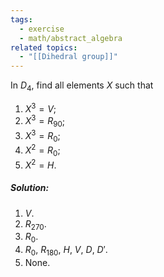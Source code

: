 ```yaml
---
tags:
  - exercise
  - math/abstract_algebra
related topics:
  - "[[Dihedral group]]"
---
```

In $D_4$, find all elements $X$ such that 
1. $X^3 = V$; 
2. $X^3 = R_{90}$;
3. $X^3 = R_0$;
4. $X^2 = R_0$;
5. $X^2 = H$.
##### Solution:
1. $V$.
2. $R_{270}$.
3. $R_0$.
4. $R_0$, $R_{180}$, $H$, $V$, $D$, $D'$.
5. None.